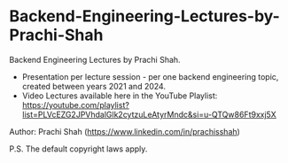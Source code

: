 # Backend-Engineering-Lectures-by-Prachi-Shah

Backend Engineering Lectures by Prachi Shah.
- Presentation per lecture session - per one backend engineering topic, created between years 2021 and 2024.
- Video Lectures available here in the YouTube Playlist: https://youtube.com/playlist?list=PLVcEZG2JPVhdalGlk2cytzuLeAtyrMndc&si=u-QTQw86Ft9xxj5X

Author: Prachi Shah (https://www.linkedin.com/in/prachisshah)

P.S. The default copyright laws apply.
